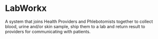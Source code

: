 # LabWorkx
A system that joins Health Providers and Phlebotomists together to collect blood, urine and/or skin sample, ship them to a lab and return result to providers for communicating with patients.
